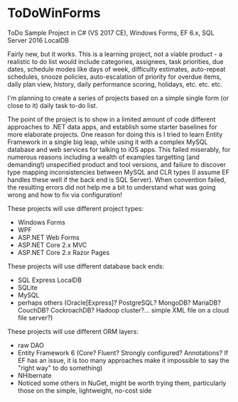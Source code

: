 # ToDoWinForms
ToDo Sample Project in C# (VS 2017 CE), Windows Forms, EF 6.x, SQL Server 2016 LocalDB

Fairly new, but it works.  This is a learning project, not a viable product - a realistic to do list would include categories, assignees, task priorities, due dates, schedule modes like days of week, difficulty estimates, auto-repeat schedules, snooze policies, auto-escalation of priority for overdue items, daily plan view, history, daily performance scoring, holidays, etc. etc. etc.

I'm planning to create a series of projects based on a simple single form (or close to it) daily task to-do list.

The point of the project is to show in a limited amount of code different approaches to .NET data apps, and establish some starter baselines for more elaborate projects.  One reason for doing this is I tried to learn Entity Framework in a single big leap, while using it with a complex MySQL database and web services for talking to iOS apps.  This failed miserably, for numerous reasons including a wealth of examples targetting (and demanding!) unspecified product and tool versions, and failure to discover type mapping inconsistencies between MySQL and CLR types (I assume EF handles these well if the back end is SQL Server).  When convention failed, the resulting errors did not help me a bit to understand what was going wrong and how to fix via configuration!

These projects will use different project types:
- Windows Forms
- WPF
- ASP.NET Web Forms
- ASP.NET Core 2.x MVC
- ASP.NET Core 2.x Razor Pages

These projects will use different database back ends:
- SQL Express LocalDB
- SQLite
- MySQL
- perhaps others (Oracle[Express]? PostgreSQL? MongoDB? MariaDB? CouchDB? CockroachDB? Hadoop cluster?<g>... simple XML file on a cloud file server?)

These projects will use different ORM layers:
- raw DAO
- Entity Framework 6 (Core? Fluent? Strongly configured? Annotations?  If EF has an issue, it is too many approaches make it impossible to say the "right way" to do something)
- NHibernate
- Noticed some others in NuGet, might be worth trying them, particularly those on the simple, lightweight, no-cost side
